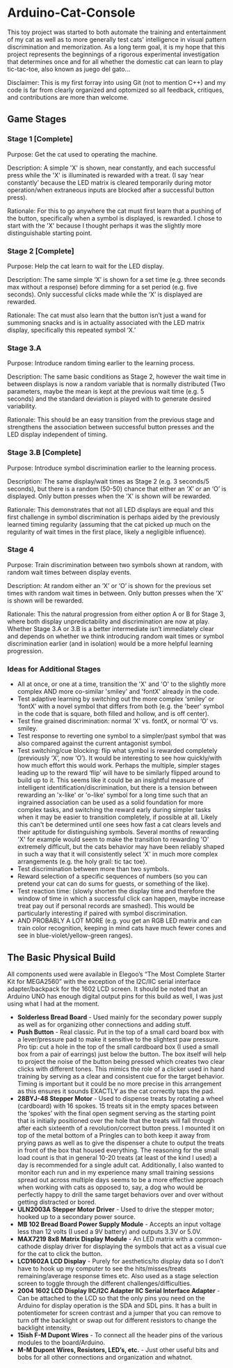 # Arduino-Cat-Console
This toy project was started to both automate the training and entertainment of my cat as well as to more generally test cats' intelligence in visual pattern discrimination and memorization. As a long term goal, it is my hope that this project represents the beginnings of a rigorous experimental investigation that determines once and for all whether the domestic cat can learn to play tic-tac-toe, also known as juego del gato...

Disclaimer: This is my first forray into using Git (not to mention C++) and my code is far from clearly organized and optomized so all feedback, critiques, and contributions are more than welcome. 

## Game Stages

 ### Stage 1 \[Complete]
Purpose: Get the cat used to operating the machine.

Description: A simple 'X' is shown, near constantly, and each successful press while the 'X' is illuminated is rewarded with a treat. (I say ‘near constantly’ because the LED matrix is cleared temporarily during motor operation/when extraneous inputs are blocked after a successful button press).

Rationale: For this to go anywhere the cat must first learn that a pushing of the button, specifically when a symbol is displayed, is rewarded. I chose to start with the 'X' because I thought perhaps it was the slightly more distinguishable starting point.

### Stage 2 \[Complete]
Purpose: Help the cat learn to wait for the LED display.

Description: The same simple ‘X’ is shown for a set time (e.g. three seconds max without a response) before dimming for a set period (e.g. five seconds). Only successful clicks made while the ‘X’ is displayed are rewarded.

Rationale: The cat must also learn that the button isn’t just a wand for summoning snacks and is in actuality associated with the LED matrix display, specifically this repeated symbol ‘X.’

### Stage 3.A
Purpose: Introduce random timing earlier to the learning process.

Description: The same basic conditions as Stage 2, however the wait time in between displays is now a random variable that is normally distributed (Two parameters, maybe the mean is kept at the previous wait time (e.g. 5 seconds) and the standard deviation is played with to generate desired variability. 

Rationale: This should be an easy transition from the previous stage and strengthens the association between successful button presses and the LED display independent of timing. 

### Stage 3.B \[Complete]
Purpose: Introduce symbol discrimination earlier to the learning process.

Description: The same display/wait times as Stage 2  (e.g. 3 seconds/5 seconds),  but there is a random (50-50) chance that either an ‘X’ or an ‘O’ is displayed. Only button presses when the ‘X’ is shown will be rewarded.

Rationale: This demonstrates that not all LED displays are equal and this first challenge in symbol discrimination is perhaps aided by the previously learned timing regularity (assuming that the cat picked up much on the regularity of wait times in the first place, likely a negligible influence). 

### Stage 4
Purpose: Train discrimination between two symbols shown at random, with random wait times between display events. 

Description: At random either an ‘X’ or ‘O’ is shown for the previous set times with random wait times in between. Only button presses when the ‘X’ is shown will be rewarded. 

Rationale: This the natural progression from either option A or B for Stage 3, where both display unpredictability and discrimination are now at play. Whether Stage 3.A or 3.B is a better intermediate isn’t immediately clear and depends on whether we think introducing random wait times or symbol discrimination earlier (and in isolation) would be a more helpful learning progression.

### Ideas for Additional Stages
*  All at once, or one at a time, transition the 'X' and 'O' to the slightly more complex AND more co-similar 'smiley' and 'fontX' already in the code.
*  Test adaptive learning by switching out the more complex ‘smiley’ or ‘fontX’ with a novel symbol that differs from both (e.g. the 'beer' symbol in the code that is square, both filled and hollow, and is off center). 
*  Test fine grained discrimination: normal  ‘X’ vs. fontX, or normal ‘O’ vs. smiley.
*  Test response to reverting one symbol to a simpler/past symbol that was also compared against the current antagonist symbol.
*  Test switching/cue blocking: flip what symbol is rewarded completely (previously ‘X’, now ‘O’). It would be interesting to see how quickly/with how much effort this would work. Perhaps the multiple, simpler stages leading up to the reward ‘flip’ will have to be similarly flipped around to build up to it. This seems like it could be an insightful measure of intelligent identification/discrimination, but there is a tension between rewarding an 'x-like' or 'o-like' symbol for a long time such that an ingrained association can be used as a solid foundation for more complex tasks, and switching the reward early during simpler tasks when it may be easier to transition completely, if possible at all. Likely this can't be determined until one sees how fast a cat clears levels and their aptitude for distinguishing symbols. Several months of rewarding 'X' for example would seem to make the transition to rewarding 'O' extremely difficult, but the cats behavior may have been reliably shaped in such a way that it will consistently select 'X' in much more complex arrangements (e.g. the holy grail: tic tac toe).
*  Test discrimination between more than two symbols.
*  Reward selection of a specific sequences of numbers (so you can pretend your cat can do sums for guests, or something of the like).
*  Test reaction time: (slowly shorten the display time and therefore the window of time in which a successful click can happen, maybe increase treat pay out if personal records are smashed). This would be particularly interesting if paired with symbol discrimination. 
*  AND PROBABLY A LOT MORE (e.g. you get an RGB LED matrix and can train color recognition, keeping in mind cats have much fewer cones and see in blue-violet/yellow-green ranges).

## The Basic Physical Build
All components used were available in Elegoo’s “The Most Complete Starter Kit for MEGA2560” with the exception of the I2C/IIC serial interface adapter/backpack for the 1602 LCD screen. It should be noted that an Arduino UNO has enough digital output pins for this build as well, I was just using what I had at the moment. 
*	**Solderless Bread Board** - Used mainly for the secondary power supply as well as for organizing other connections and adding stuff.
*	**Push Button** - Real classic. Put in the top of a small card board box with a lever/pressure pad to make it sensitive to the slightest paw pressure. Pro tip: cut a hole in the top of the small cardboard box (I used a small box from a pair of earrings) just below the button. The box itself will help to project the noise of the button being pressed which creates two clear clicks with different tones. This mimics the role of a clicker used in hand training by serving as a clear and consistent cue for the target behavior. Timing is important but it could be no more precise in this arrangement as this ensures it sounds EXACTLY as the cat correctly taps the pad. 
*	**28BYJ-48 Stepper Motor** - Used to dispense treats by rotating a wheel (cardboard) with 16 spokes. 15 treats sit in the empty spaces between the ‘spokes’ with the final open segment serving as the starting point that is initially positioned over the hole that the treats will fall through after each sixteenth of a revolution/correct button press. I mounted it on top of the metal bottom of a Pringles can to both keep it away from prying paws as well as to give the dispenser a chute to output the treats in front of the box that housed everything. The reasoning for the small load count is that in general 10-20 treats (at least of the kind I used) a day is recommended for a single adult cat. Additionally, I also wanted to monitor each run and in my experience many small training sessions spread out across multiple days seems to be a more effective approach when working with cats as opposed to, say, a dog who would be perfectly happy to drill the same target behaviors over and over without getting distracted or bored. 
*	**ULN2003A Stepper Motor Driver** - Used to drive the stepper motor; hooked up to a secondary power source.
*	**MB 102 Bread Board Power Supply Module** - Accepts an input voltage less than 12 volts (I used a 9V battery) and outputs 3.3V or 5.0V. 
*	**MAX7219 8x8 Matrix Display Module** - An LED matrix with a common-cathode display driver for displaying the symbols that act as a visual cue for the cat to click the button. 
*	**LCD1602A LCD Display** - Purely for aesthetics/to display data so I don’t have to hook up my computer to see the hits/misses/treats remaining/average response times etc. Also used as a stage selection screen to toggle through the different challenges/difficulties.
*	 **2004 1602 LCD Display IIC/I2C Adapter IIC Serial Interface Adapter** - Can be attached to the LCD so that the only pins you need on the Arduino for display operation is the SDA and SDL pins. It has a built in potentiometer for screen contrast  and a jumper that you can remove to turn off the backlight or swap out for different resistors to change the backlight intensity. 
*	**15ish F-M Dupont Wires** - To connect all the header pins of the various modules to the board/Arduino.
*	**M-M Dupont Wires, Resistors, LED’s, etc.** - Just other useful bits and bobs for all other connections and organization and whatnot. 


